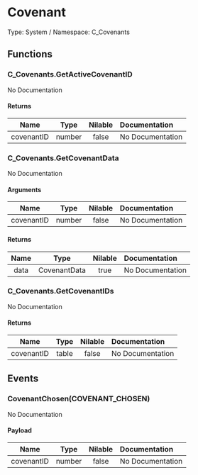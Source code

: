 # Covenant

Type: System / Namespace: C_Covenants

## Functions

### C_Covenants.GetActiveCovenantID

No Documentation
#### Returns
|Name|Type|Nilable|Documentation|
|:---:|:---:|:---:|:---|
|covenantID|number|false|No Documentation|
### C_Covenants.GetCovenantData

No Documentation
#### Arguments
|Name|Type|Nilable|Documentation|
|:---:|:---:|:---:|:---|
|covenantID|number|false|No Documentation|
#### Returns
|Name|Type|Nilable|Documentation|
|:---:|:---:|:---:|:---|
|data|CovenantData|true|No Documentation|
### C_Covenants.GetCovenantIDs

No Documentation
#### Returns
|Name|Type|Nilable|Documentation|
|:---:|:---:|:---:|:---|
|covenantID|table|false|No Documentation|
## Events

### CovenantChosen(COVENANT_CHOSEN)

No Documentation
#### Payload
|Name|Type|Nilable|Documentation|
|:---:|:---:|:---:|:---|
|covenantID|number|false|No Documentation|